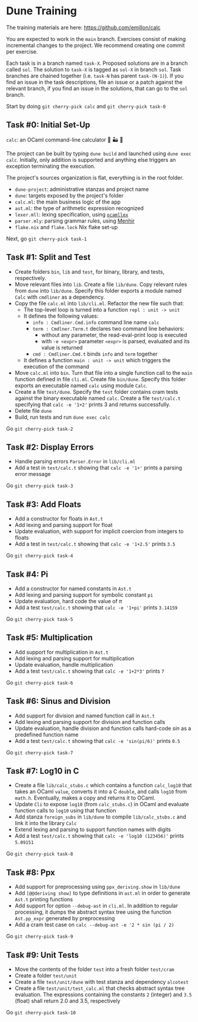 # Dune Training

The training materials are here: https://github.com/emillon/calc

You are expected to work in the `main` branch. Exercises consist of making
incremental changes to the project. We recommend creating one commit per
exercise.

Each task is in a branch named `task-X`. Proposed solutions are in a branch
called `sol`. The solution to `task-X` is tagged as `sol-X` in branch `sol`.
Task branches are chained together (i.e. `task-N` has parent `task-(N-1)`). If
you find an issue in the task descriptions, file an issue or a patch against the
relevant branch, if you find an issue in the solutions, that can go to the `sol`
branch.

Start by doing `git cherry-pick calc` and `git cherry-pick task-0`

## Task #0: Initial Set-Up

`calc`: an OCaml command-line calculator :1234: :desert: :camel:

The project can be built by typing `dune build` and launched using `dune exec
calc`. Initially, only addition is supported and anything else triggers an
exception terminating the execution.

The project's sources organization is flat, everything is in the root folder.
* `dune-project`: administrative stanzas and project name
* `dune`: targets exposed by the project's folder
* `calc.ml`: the main business logic of the app
* `ast.ml`: the type of arithmetic expression recognized
* `lexer.mll`: lexing specification, using [`ocamllex`](https://ocaml.org/manual/5.2/lexyacc.html)
* `parser.mly`: parsing grammar rules, using [Menhir](https://gallium.inria.fr/~fpottier/menhir/)
* `flake.nix` and `flake.lock` Nix flake set-up

Next, go `git cherry-pick task-1`

## Task #1: Split and Test

* Create folders `bin`, `lib` and `test`, for binary, library, and tests,
  respectively.
* Move relevant files into `lib`. Create a file `lib/dune`. Copy relevant rules
  from `dune` into `lib/dune`. Specify this folder exports a module named `Calc`
  with `cmdliner` as a dependency.
* Copy the file `calc.ml` into `lib/cli.ml`. Refactor the new file such that:
  - The top-level loop is turned into a function `repl : unit -> unit`
  - It defines the following values:
    * `info : Cmdliner.Cmd.info` command line name `calc`
    * `term : Cmdlner.Term.t` declares two command line behaviors:
      - without any parameter, the read-eval-print loop is executed
      - with `-e <expr>` parameter `<expr>` is parsed, evaluated and its value
        is returned
    * `cmd : Cmdliner.Cmd.t` binds `info` and `term` together
  - It defines a function `main : unit -> unit` which triggers the execution of
    the command
* Move `calc.ml` into `bin`. Turn that file into a single function call to the
  `main` function defined in file `cli.ml`. Create file `bin/dune`. Specify this
  folder exports an executable named `calc` using module `Calc`.
* Create a file `test/dune`. Specify the `test` folder contains cram tests
  against the binary executable named `calc`. Create a file `test/calc.t`
  specifying that `calc -e '1+2'` prints 3 and returns successfully.
* Delete file `dune`
* Build, run tests and run `dune exec calc`

Go `git cherry-pick task-2`

## Task #2: Display Errors

* Handle parsing errors `Parser.Error` in `lib/cli.ml`
* Add a test in `test/calc.t` showing that `calc -e '1+'` prints a parsing error
  message

Go `git cherry-pick task-3`

## Task #3: Add Floats

* Add a constructor for floats in `Ast.t`
* Add lexing and parsing support for float
* Update evaluation, with support for implicit coercion from integers to floats
* Add a test in `test/calc.t` showing that `calc -e '1+2.5'` prints `3.5`

Go `git cherry-pick task-4`

## Task #4: Pi

* Add a constructor for named constants in `Ast.t`
* Add lexing and parsing support for symbolic constant `pi`
* Update evaluation, hard code the value of _&pi;_
* Add a test `test/calc.t` showing that `calc -e '1+pi'` prints `3.14159`

Go `git cherry-pick task-5`

## Task #5: Multiplication

* Add support for multiplication in `Ast.t`
* Add lexing and parsing support for multiplication
* Update evaluation, handle multiplication
* Add a test `test/calc.t` showing that `calc -e '1+2*3'` prints `7`

Go `git cherry-pick task-6`

## Task #6: Sinus and Division

* Add support for division and named function call in `Ast.t`
* Add lexing and parsing support for division and function calls
* Update evaluation, handle division and function calls hard-code _sin_ as
  a predefined function name
* Add a test `test/calc.t` showing that `calc -e 'sin(pi/6)'` prints `0.5`

Go `git cherry-pick task-7`

## Task #7: Log10 in C

* Create a file `lib/calc_stubs.c` which contains a function `calc_log10` that
  takes an OCaml `value`, converts it into a C `double`, and calls `log10` from
  `math.h`. Eventually, makes a copy and returns it to OCaml.
* Update `Cli` to expose `log10` (from `calc_stubs.c`) in OCaml and evaluate
  function calls to `log10` using that function
* Add stanza `foreign_subs` in `lib/dune` to compile `lib/calc_stubs.c` and link
  it into the library `Calc`
* Extend lexing and parsing to support function names with digits
* Add a test `test/calc.t` showing that `calc -e 'log10 (123456)'` prints `5.09151`

Go `git cherry-pick task-8`

## Task #8: Ppx

* Add support for preprocessing using `ppx_deriving.show` in `lib/dune`
* Add `[@@deriving show]` to type definitions in `ast.ml` in order to generate
  `Ast.t` printing functions
* Add support for option `--debug-ast` in `cli.ml`. In addition to regular
  processing, it dumps the abstract syntax tree using the function `Ast.pp_expr`
  generated by preprocessing
* Add a cram test case on `calc --debug-ast -e '2 * sin (pi / 2)`

Go `git cherry-pick task-9`

## Task #9: Unit Tests

* Move the contents of the folder `test` into a fresh folder `test/cram`
* Create a folder `test/unit`
* Create a file `test/unit/dune` with test stanza and dependency `alcotest`
* Create a file `test/unit/test_calc.ml` that checks abstract syntax tree
  evaluation. The expressions containing the constants `2` (integer) and `3.5`
  (float) shall return 2.0 and 3.5, respectively

Go `git cherry-pick task-10`


